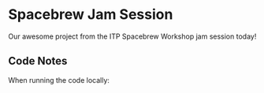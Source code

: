 # Spacebrew Jam Session

Our awesome project from the ITP Spacebrew Workshop jam session today!

## Code Notes

When running the code locally:


